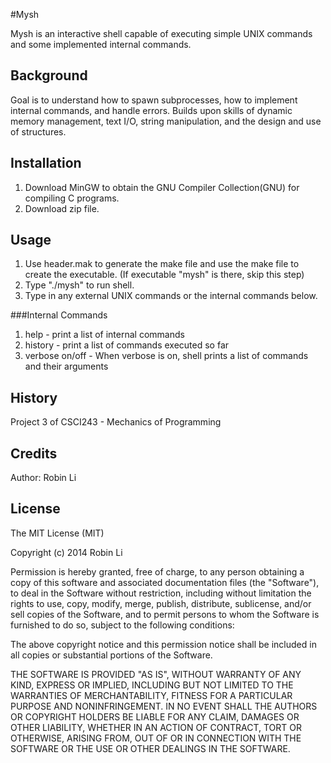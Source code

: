 #Mysh

Mysh is an interactive shell capable of executing simple UNIX 
commands and some implemented internal commands. 

## Background

Goal is to understand how to spawn subprocesses, how to implement
internal commands, and handle errors. Builds upon skills of 
dynamic memory management, text I/O, string manipulation, and
the design and use of structures. 

## Installation

1. Download MinGW to obtain the GNU Compiler Collection(GNU) for compiling C programs. 
2. Download zip file.

## Usage

1. Use header.mak to generate the make file and use the make file to create the executable.
(If executable "mysh" is there, skip this step)
2. Type "./mysh" to run shell.
3. Type in any external UNIX commands or the internal commands below.

###Internal Commands

1. help - print a list of internal commands
2. history - print a list of commands executed so far
3. verbose on/off - When verbose is on, shell prints a list of commands and
their arguments

## History

Project 3 of CSCI243 - Mechanics of Programming 

## Credits

Author: Robin Li

## License

The MIT License (MIT)

Copyright (c) 2014 Robin Li

Permission is hereby granted, free of charge, to any person obtaining a copy
of this software and associated documentation files (the "Software"), to deal
in the Software without restriction, including without limitation the rights
to use, copy, modify, merge, publish, distribute, sublicense, and/or sell
copies of the Software, and to permit persons to whom the Software is
furnished to do so, subject to the following conditions:

The above copyright notice and this permission notice shall be included in all
copies or substantial portions of the Software.

THE SOFTWARE IS PROVIDED "AS IS", WITHOUT WARRANTY OF ANY KIND, EXPRESS OR
IMPLIED, INCLUDING BUT NOT LIMITED TO THE WARRANTIES OF MERCHANTABILITY,
FITNESS FOR A PARTICULAR PURPOSE AND NONINFRINGEMENT. IN NO EVENT SHALL THE
AUTHORS OR COPYRIGHT HOLDERS BE LIABLE FOR ANY CLAIM, DAMAGES OR OTHER
LIABILITY, WHETHER IN AN ACTION OF CONTRACT, TORT OR OTHERWISE, ARISING FROM,
OUT OF OR IN CONNECTION WITH THE SOFTWARE OR THE USE OR OTHER DEALINGS IN THE
SOFTWARE.
